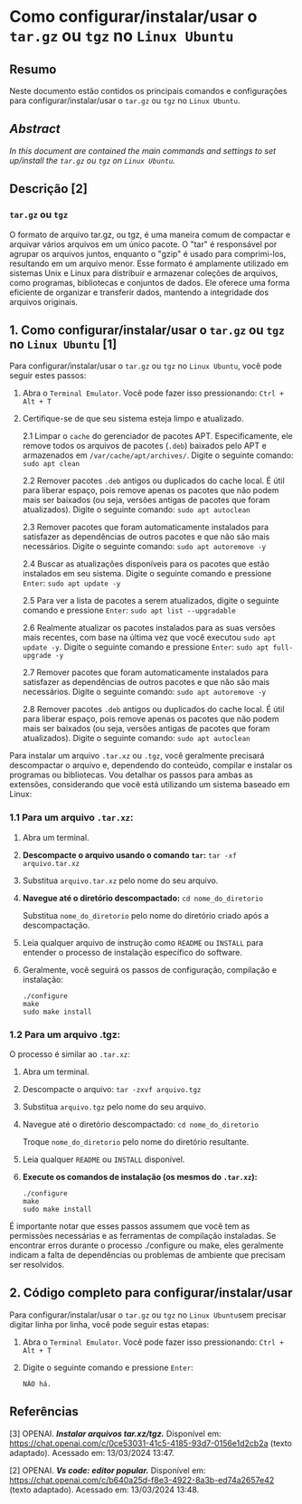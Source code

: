 # Como configurar/instalar/usar o `tar.gz` ou `tgz` no `Linux Ubuntu`

## Resumo

Neste documento estão contidos os principais comandos e configurações para configurar/instalar/usar o `tar.gz` ou `tgz` no `Linux Ubuntu`.

## _Abstract_

_In this document are contained the main commands and settings to set up/install the `tar.gz` ou `tgz` on `Linux Ubuntu`._


## Descrição [2]

### `tar.gz` ou `tgz`

O formato de arquivo tar.gz, ou tgz, é uma maneira comum de compactar e arquivar vários arquivos em um único pacote. O "tar" é responsável por agrupar os arquivos juntos, enquanto o "gzip" é usado para comprimi-los, resultando em um arquivo menor. Esse formato é amplamente utilizado em sistemas Unix e Linux para distribuir e armazenar coleções de arquivos, como programas, bibliotecas e conjuntos de dados. Ele oferece uma forma eficiente de organizar e transferir dados, mantendo a integridade dos arquivos originais.


## 1. Como configurar/instalar/usar o `tar.gz` ou `tgz` no `Linux Ubuntu` [1]

Para configurar/instalar/usar o `tar.gz` ou `tgz` no `Linux Ubuntu`, você pode seguir estes passos:

1. Abra o `Terminal Emulator`. Você pode fazer isso pressionando: `Ctrl + Alt + T`

2. Certifique-se de que seu sistema esteja limpo e atualizado.

    2.1 Limpar o `cache` do gerenciador de pacotes APT. Especificamente, ele remove todos os arquivos de pacotes (`.deb`) baixados pelo APT e armazenados em `/var/cache/apt/archives/`. Digite o seguinte comando: `sudo apt clean` 
    
    2.2 Remover pacotes `.deb` antigos ou duplicados do cache local. É útil para liberar espaço, pois remove apenas os pacotes que não podem mais ser baixados (ou seja, versões antigas de pacotes que foram atualizados). Digite o seguinte comando: `sudo apt autoclean`

    2.3 Remover pacotes que foram automaticamente instalados para satisfazer as dependências de outros pacotes e que não são mais necessários. Digite o seguinte comando: `sudo apt autoremove -y`

    2.4 Buscar as atualizações disponíveis para os pacotes que estão instalados em seu sistema. Digite o seguinte comando e pressione `Enter`: `sudo apt update -y`

    2.5 Para ver a lista de pacotes a serem atualizados, digite o seguinte comando e pressione `Enter`:  `sudo apt list --upgradable`

    2.6 Realmente atualizar os pacotes instalados para as suas versões mais recentes, com base na última vez que você executou `sudo apt update -y`. Digite o seguinte comando e pressione `Enter`: `sudo apt full-upgrade -y`

    2.7 Remover pacotes que foram automaticamente instalados para satisfazer as dependências de outros pacotes e que não são mais necessários. Digite o seguinte comando: `sudo apt autoremove -y`

    2.8 Remover pacotes `.deb` antigos ou duplicados do cache local. É útil para liberar espaço, pois remove apenas os pacotes que não podem mais ser baixados (ou seja, versões antigas de pacotes que foram atualizados). Digite o seguinte comando: `sudo apt autoclean`

Para instalar um arquivo `.tar.xz` ou `.tgz`, você geralmente precisará descompactar o arquivo e, dependendo do conteúdo, compilar e instalar os programas ou bibliotecas. Vou detalhar os passos para ambas as extensões, considerando que você está utilizando um sistema baseado em Linux:

### 1.1 Para um arquivo `.tar.xz`:

1. Abra um terminal.

2. **Descompacte o arquivo usando o comando `tar`:** `tar -xf arquivo.tar.xz`

3. Substitua `arquivo.tar.xz` pelo nome do seu arquivo.

4. **Navegue até o diretório descompactado:** `cd nome_do_diretorio`

    Substitua `nome_do_diretorio` pelo nome do diretório criado após a descompactação.

5. Leia qualquer arquivo de instrução como `README` ou `INSTALL` para entender o processo de instalação específico do software.

6. Geralmente, você seguirá os passos de configuração, compilação e instalação:

    ```
    ./configure
    make
    sudo make install
    ```

### 1.2 Para um arquivo .tgz:

O processo é similar ao `.tar.xz`:

1. Abra um terminal.

2. Descompacte o arquivo: `tar -zxvf arquivo.tgz`

3. Substitua `arquivo.tgz` pelo nome do seu arquivo.

4. Navegue até o diretório descompactado: `cd nome_do_diretorio`

    Troque `nome_do_diretorio` pelo nome do diretório resultante.

5. Leia qualquer `README` ou `INSTALL` disponível.

6. **Execute os comandos de instalação (os mesmos do `.tar.xz`):** 

    ```
    ./configure
    make
    sudo make install
    ```

É importante notar que esses passos assumem que você tem as permissões necessárias e as ferramentas de compilação instaladas. Se encontrar erros durante o processo ./configure ou make, eles geralmente indicam a falta de dependências ou problemas de ambiente que precisam ser resolvidos.

## 2. Código completo para configurar/instalar/usar

Para configurar/instalar/usar o `tar.gz` ou `tgz` no `Linux Ubuntu`sem precisar digitar linha por linha, você pode seguir estas etapas:

1. Abra o `Terminal Emulator`. Você pode fazer isso pressionando: `Ctrl + Alt + T`

2. Digite o seguinte comando e pressione `Enter`:

    ```
    NÂO há.
    ```


## Referências

[3] OPENAI. ***Instalar arquivos tar.xz/tgz.*** Disponível em: <https://chat.openai.com/c/0ce53031-41c5-4185-93d7-0156e1d2cb2a> (texto adaptado). Acessado em: 13/03/2024 13:47.

[2] OPENAI. ***Vs code: editor popular.*** Disponível em: <https://chat.openai.com/c/b640a25d-f8e3-4922-8a3b-ed74a2657e42> (texto adaptado). Acessado em: 13/03/2024 13:48.


